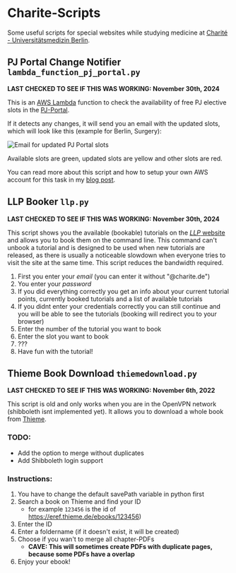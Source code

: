 # Charite-Scripts
Some useful scripts for special websites while studying medicine at [Charité - Universitätsmedizin Berlin](https://www.charite.de/).

## PJ Portal Change Notifier `lambda_function_pj_portal.py`
**LAST CHECKED TO SEE IF THIS WAS WORKING: November 30th, 2024**

This is an [AWS Lambda](https://aws.amazon.com/lambda/) function to check the availability of free PJ elective slots in the [PJ-Portal](https://www.pj-portal.de/). 

If it detects any changes, it will send you an email with the updated slots, which will look like this (example for Berlin, Surgery):

![Email for updated PJ Portal slots](https://github.com/user-attachments/assets/5adbf40f-77b6-4188-b745-08849cce2d76)

Available slots are green, updated slots are yellow and other slots are red.

You can read more about this script and how to setup your own AWS account for this task in my [blog post](https://www.pedramramezani.de/posts/aws-lambda-scraper/).

## LLP Booker `llp.py`
**LAST CHECKED TO SEE IF THIS WAS WORKING: November 30th, 2024**

This script shows you the available (bookable) tutorials on the [*LLP* website](https://lernziele.charite.de) and allows you to book them on the command line. This command can't unbook a tutorial and is designed to be used when new tutorials are released, as there is usually a noticeable slowdown when everyone tries to visit the site at the same time. This script reduces the bandwidth required.

1. First you enter your *email* (you can enter it without "@charite.de")
2. You enter your *password*
3. If you did everything correctly you get an info about your current tutorial points, currently booked tutorials and a list of available tutorials
4. If you didnt enter your credentials correctly you can still continue and you will be able to see the tutorials (booking will redirect you to your browser)
5. Enter the number of the tutorial you want to book
6. Enter the slot you want to book
7. ???
8. Have fun with the tutorial!

## Thieme Book Download `thiemedownload.py`
**LAST CHECKED TO SEE IF THIS WAS WORKING: November 6th, 2022**

This script is old and only works when you are in the OpenVPN network (shibboleth isnt implemented yet). It allows you to download a whole book from [Thieme](https://eref.thieme.de/).

### TODO:
* Add the option to merge without duplicates
* Add Shibboleth login support

### Instructions:
1. You have to change the default savePath variable in python first
2. Search a book on Thieme and find your ID 
    + for example `123456` is the id of https://eref.thieme.de/ebooks/123456)
4. Enter the ID
5. Enter a foldername (if it doesn't exist, it will be created)
6. Choose if you wan't to merge all chapter-PDFs 
    + **CAVE: This will sometimes create PDFs with duplicate pages, because some PDFs have a overlap**
7. Enjoy your ebook!
